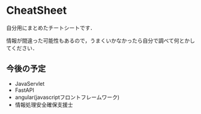 # CheatSheet

自分用にまとめたチートシートです．

情報が間違った可能性もあるので，うまくいかなかったら自分で調べて何とかしてください．


## 今後の予定
- JavaServlet
- FastAPI
- angular(javascriptフロントフレームワーク)
- 情報処理安全確保支援士